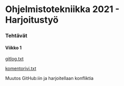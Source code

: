 # Ohjelmistotekniikka 2021 - Harjoitustyö

### Tehtävät

#### Viikko 1

[gitlog.txt](https://github.com/juhana-peltomaa/ot-harjoitustyo/blob/master/laskarit/viikko1/gitlog.txt)

[komentorivi.txt](https://github.com/juhana-peltomaa/ot-harjoitustyo/blob/master/laskarit/viikko1/komentorivi.txt)

Muutos GitHub:iin ja harjoitellaan konfliktia

